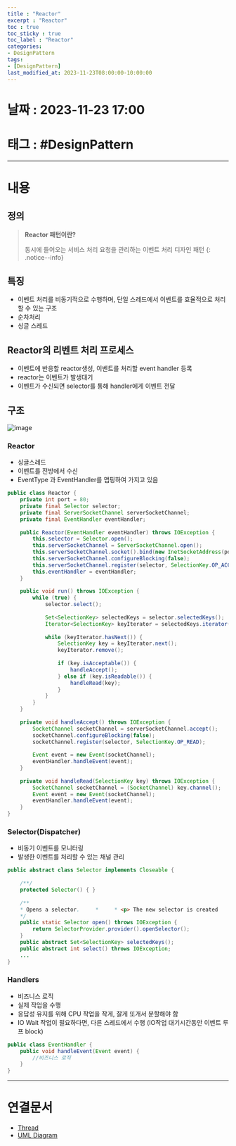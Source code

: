 ```yaml
---
title : "Reactor"
excerpt : "Reactor"
toc : true
toc_sticky : true
toc_label : "Reactor"
categories:
- DesignPattern
tags:
- [DesignPattern]
last_modified_at: 2023-11-23T08:00:00-10:00:00
---
```


# 날짜 : 2023-11-23 17:00

# 태그 : #DesignPattern
---

# 내용

## 정의
> **Reactor 패턴이란?**
>
> 동시에 들어오는 서비스 처리 요청을 관리하는 이벤트 처리 디자인 패턴
{: .notice--info}

## 특징
- 이벤트 처리를 비동기적으로 수행하며, 단일 스레드에서 이벤트를 효율적으로 처리할 수 있는 구조
- 순차처리
- 싱글 스레드

## Reactor의 리벤트 처리 프로세스
- 이벤트에 반응할 reactor생성, 이벤트를 처리할 event handler 등록
- reactor는 이벤트가 발생대기
- 이벤트가 수신되면 selector를 통해 handler에게 이벤트 전달

## 구조
  
![image](../../assets/images/ReactorStructure.png)

### Reactor
- 싱글스레드
- 이벤트를 전방에서 수신
- EventType 과 EventHandler를 맵핑하여 가지고 있음

```java
public class Reactor {  
    private int port = 80;  
    private final Selector selector;  
    private final ServerSocketChannel serverSocketChannel;  
    private final EventHandler eventHandler;  
  
    public Reactor(EventHandler eventHandler) throws IOException {  
        this.selector = Selector.open();  
        this.serverSocketChannel = ServerSocketChannel.open();  
        this.serverSocketChannel.socket().bind(new InetSocketAddress(port));  
        this.serverSocketChannel.configureBlocking(false);  
        this.serverSocketChannel.register(selector, SelectionKey.OP_ACCEPT);  
        this.eventHandler = eventHandler;  
    }  
  
    public void run() throws IOException {  
        while (true) {  
            selector.select();  
  
            Set<SelectionKey> selectedKeys = selector.selectedKeys();  
            Iterator<SelectionKey> keyIterator = selectedKeys.iterator();  
  
            while (keyIterator.hasNext()) {  
                SelectionKey key = keyIterator.next();  
                keyIterator.remove();  
  
                if (key.isAcceptable()) {  
                    handleAccept();  
                } else if (key.isReadable()) {  
                    handleRead(key);  
                }  
            }  
        }  
    }  
  
    private void handleAccept() throws IOException {  
        SocketChannel socketChannel = serverSocketChannel.accept();  
        socketChannel.configureBlocking(false);  
        socketChannel.register(selector, SelectionKey.OP_READ);  
  
        Event event = new Event(socketChannel);  
        eventHandler.handleEvent(event);  
    }  
  
    private void handleRead(SelectionKey key) throws IOException {  
        SocketChannel socketChannel = (SocketChannel) key.channel();  
        Event event = new Event(socketChannel);  
        eventHandler.handleEvent(event);  
    }  
}
```

### Selector(Dispatcher)
- 비동기 이벤트를 모니터링
- 발생한 이벤트를 처리할 수 있는 채널 관리

```java
public abstract class Selector implements Closeable {  
  
    /**/    
	protected Selector() { }  
	
	/**  
	* Opens a selector.     *     * <p> The new selector is created 
	*/    
	public static Selector open() throws IOException {  
		return SelectorProvider.provider().openSelector();  
	}  	
	public abstract Set<SelectionKey> selectedKeys();   
	public abstract int select() throws IOException;  
	... 
}
```

### Handlers
- 비즈니스 로직
- 실제 작업을 수행
- 응답성 유지를 위해 CPU 작업을 작게, 잘게 또개서 분할해야 함
- IO Wait 작업이 필요하다면, 다른 스레드에서 수행 (IO작업 대기시간동안 이벤트 루프 block)

```java
public class EventHandler {  
    public void handleEvent(Event event) {  
        //비즈니스 로직
    }  
}
```

---

# 연결문서
- [Thread](../../servercommon/servercommon-Thread)
- [UML Diagram](../../developcommon/developcommon-UML-Diagram)